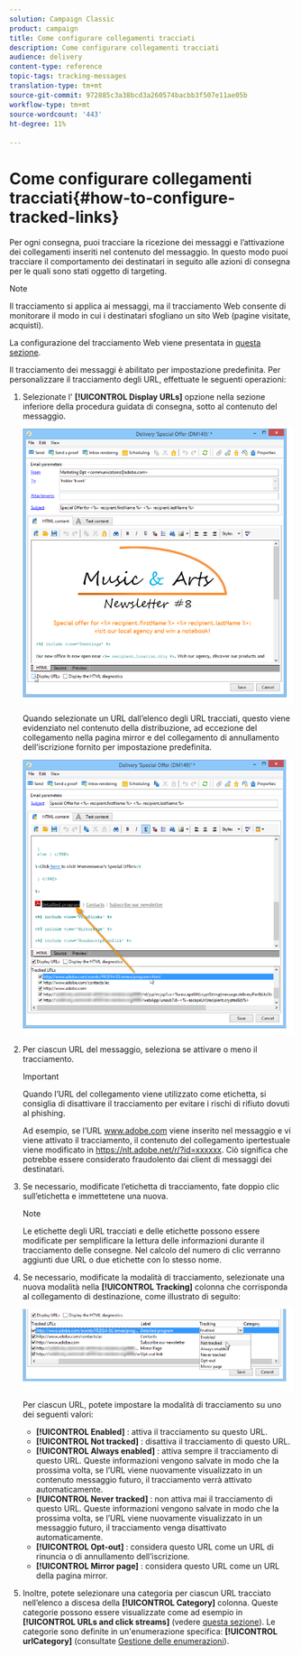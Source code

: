 ```yaml
---
solution: Campaign Classic
product: campaign
title: Come configurare collegamenti tracciati
description: Come configurare collegamenti tracciati
audience: delivery
content-type: reference
topic-tags: tracking-messages
translation-type: tm+mt
source-git-commit: 972885c3a38bcd3a260574bacbb3f507e11ae05b
workflow-type: tm+mt
source-wordcount: '443'
ht-degree: 11%

---
```



# Come configurare collegamenti tracciati{#how-to-configure-tracked-links}

Per ogni consegna, puoi tracciare la ricezione dei messaggi e l’attivazione dei collegamenti inseriti nel contenuto del messaggio. In questo modo puoi tracciare il comportamento dei destinatari in seguito alle azioni di consegna per le quali sono stati oggetto di targeting.

>[!NOTE]
>
>Il tracciamento si applica ai messaggi, ma il tracciamento Web consente di monitorare il modo in cui i destinatari sfogliano un sito Web (pagine visitate, acquisti).
>
>La configurazione del tracciamento Web viene presentata in [questa sezione](../../configuration/using/about-web-tracking.md).

Il tracciamento dei messaggi è abilitato per impostazione predefinita. Per personalizzare il tracciamento degli URL, effettuate le seguenti operazioni:

1. Selezionate l&#39; **[!UICONTROL Display URLs]** opzione nella sezione inferiore della procedura guidata di consegna, sotto al contenuto del messaggio.

   ![](assets/s_ncs_user_email_del_display_urls.png)

   Quando selezionate un URL dall’elenco degli URL tracciati, questo viene evidenziato nel contenuto della distribuzione, ad eccezione del collegamento nella pagina mirror e del collegamento di annullamento dell’iscrizione fornito per impostazione predefinita.

   ![](assets/s_ncs_user_email_del_show_urls.png)

1. Per ciascun URL del messaggio, seleziona se attivare o meno il tracciamento.

   >[!IMPORTANT]
   >
   >Quando l’URL del collegamento viene utilizzato come etichetta, si consiglia di disattivare il tracciamento per evitare i rischi di rifiuto dovuti al phishing.
   >
   >Ad esempio, se l’URL www.adobe.com viene inserito nel messaggio e vi viene attivato il tracciamento, il contenuto del collegamento ipertestuale viene modificato in https://nlt.adobe.net/r/?id=xxxxxx. Ciò significa che potrebbe essere considerato fraudolento dai client di messaggi dei destinatari.

1. Se necessario, modificate l’etichetta di tracciamento, fate doppio clic sull’etichetta e immettetene una nuova.

   >[!NOTE]
   >
   >Le etichette degli URL tracciati e delle etichette possono essere modificate per semplificare la lettura delle informazioni durante il tracciamento delle consegne. Nel calcolo del numero di clic verranno aggiunti due URL o due etichette con lo stesso nome.

1. Se necessario, modificate la modalità di tracciamento, selezionate una nuova modalità nella **[!UICONTROL Tracking]** colonna che corrisponda al collegamento di destinazione, come illustrato di seguito:

   ![](assets/s_ncs_user_select_tracking_mode.png)

   Per ciascun URL, potete impostare la modalità di tracciamento su uno dei seguenti valori:

   * **[!UICONTROL Enabled]** : attiva il tracciamento su questo URL.
   * **[!UICONTROL Not tracked]** : disattiva il tracciamento di questo URL.
   * **[!UICONTROL Always enabled]** : attiva sempre il tracciamento di questo URL. Queste informazioni vengono salvate in modo che la prossima volta, se l’URL viene nuovamente visualizzato in un contenuto messaggio futuro, il tracciamento verrà attivato automaticamente.
   * **[!UICONTROL Never tracked]** : non attiva mai il tracciamento di questo URL. Queste informazioni vengono salvate in modo che la prossima volta, se l’URL viene nuovamente visualizzato in un messaggio futuro, il tracciamento venga disattivato automaticamente.
   * **[!UICONTROL Opt-out]** : considera questo URL come un URL di rinuncia o di annullamento dell’iscrizione.
   * **[!UICONTROL Mirror page]** : considera questo URL come un URL della pagina mirror.

1. Inoltre, potete selezionare una categoria per ciascun URL tracciato nell’elenco a discesa della **[!UICONTROL Category]** colonna. Queste categorie possono essere visualizzate come ad esempio in **[!UICONTROL URLs and click streams]** (vedere [questa sezione](../../reporting/using/reports-on-deliveries.md#urls-and-click-streams)). Le categorie sono definite in un&#39;enumerazione specifica: **[!UICONTROL urlCategory]** (consultate [Gestione delle enumerazioni](../../platform/using/managing-enumerations.md)).
